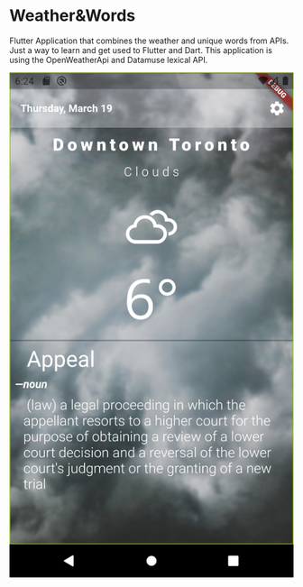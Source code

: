# Weather&Words
 Flutter Application that combines the weather and unique words from APIs. Just a way to learn and get used to Flutter and Dart. This application is using the OpenWeatherApi and Datamuse lexical API. 


 ![Weather and Words Screenshot](words_and_weather/assets/images/screenshot.png?raw=true "Weather and Words Screenshot")
